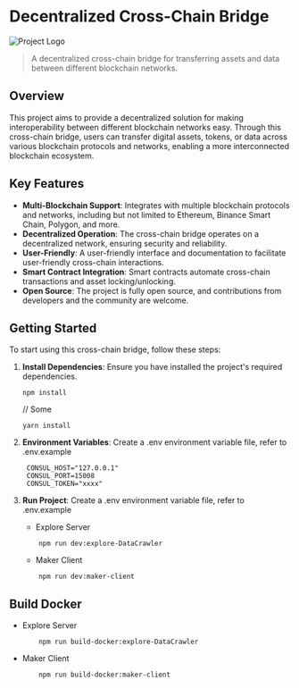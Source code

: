 # Decentralized Cross-Chain Bridge

![Project Logo](link-to-your-project-logo.png)

> A decentralized cross-chain bridge for transferring assets and data between different blockchain networks.

## Overview

This project aims to provide a decentralized solution for making interoperability between different blockchain networks easy. Through this cross-chain bridge, users can transfer digital assets, tokens, or data across various blockchain protocols and networks, enabling a more interconnected blockchain ecosystem.

## Key Features

- **Multi-Blockchain Support**: Integrates with multiple blockchain protocols and networks, including but not limited to Ethereum, Binance Smart Chain, Polygon, and more.
- **Decentralized Operation**: The cross-chain bridge operates on a decentralized network, ensuring security and reliability.
- **User-Friendly**: A user-friendly interface and documentation to facilitate user-friendly cross-chain interactions.
- **Smart Contract Integration**: Smart contracts automate cross-chain transactions and asset locking/unlocking.
- **Open Source**: The project is fully open source, and contributions from developers and the community are welcome.

## Getting Started

To start using this cross-chain bridge, follow these steps:

1. **Install Dependencies**: Ensure you have installed the project's required dependencies.

   ```shell
   npm install
   ```
   // Some
   ```shell
   yarn install
   ```

2. **Environment Variables**: Create a .env environment variable file, refer to .env.example
   ```
    CONSUL_HOST="127.0.0.1"
    CONSUL_PORT=15008
    CONSUL_TOKEN="xxxx"
   ```
3. **Run Project**: Create a .env environment variable file, refer to .env.example

    - Explore Server
    ```
        npm run dev:explore-DataCrawler
    ```
    - Maker Client
    ```
        npm run dev:maker-client
    ```

## Build Docker
  - Explore Server
    ```
        npm run build-docker:explore-DataCrawler
    ```
  - Maker Client
    ```
        npm run build-docker:maker-client
    ```